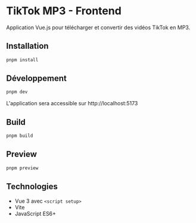 # TikTok MP3 - Frontend

Application Vue.js pour télécharger et convertir des vidéos TikTok en MP3.

## Installation

```bash
pnpm install
```

## Développement

```bash
pnpm dev
```

L'application sera accessible sur http://localhost:5173

## Build

```bash
pnpm build
```

## Preview

```bash
pnpm preview
```

## Technologies

- Vue 3 avec `<script setup>`
- Vite
- JavaScript ES6+
